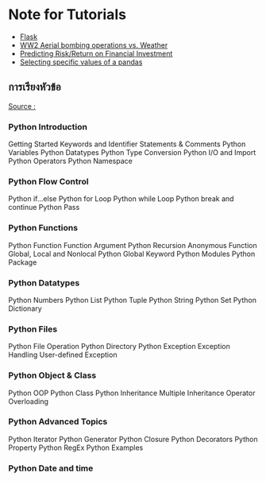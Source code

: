 Note for Tutorials 
===

- [Flask](https://www.mindphp.com/%E0%B8%9A%E0%B8%97%E0%B9%80%E0%B8%A3%E0%B8%B5%E0%B8%A2%E0%B8%99%E0%B8%AD%E0%B8%AD%E0%B8%99%E0%B9%84%E0%B8%A5%E0%B8%99%E0%B9%8C/python-framework-flask/4328-chapter-1-steps-to-writing-python-using-flask-to-render-a-form-page.html)
- [WW2 Aerial bombing operations vs. Weather](https://www.kaggle.com/gzstoyanov/ww2-aerial-bombing-operations-vs-weather)
- [Predicting Risk/Return on Financial Investment](https://www.kaggle.com/mmmarchetti/predicting-risk-return-on-financial-investment)
- [Selecting specific values of a pandas](https://www.kaggle.com/residentmario/indexing-selecting-assigning)

## การเรียงหัวข้อ 
[Source :](https://www.programiz.com/python-programming/keyword-list)
### Python Introduction
Getting Started
Keywords and Identifier
Statements & Comments
Python Variables
Python Datatypes
Python Type Conversion
Python I/O and Import
Python Operators
Python Namespace

### Python Flow Control
Python if...else
Python for Loop
Python while Loop
Python break and continue
Python Pass

### Python Functions
Python Function
Function Argument
Python Recursion
Anonymous Function
Global, Local and Nonlocal
Python Global Keyword
Python Modules
Python Package

### Python Datatypes
Python Numbers
Python List
Python Tuple
Python String
Python Set
Python Dictionary

### Python Files
Python File Operation
Python Directory
Python Exception
Exception Handling
User-defined Exception

### Python Object & Class
Python OOP
Python Class
Python Inheritance
Multiple Inheritance
Operator Overloading

### Python Advanced Topics
Python Iterator
Python Generator
Python Closure
Python Decorators
Python Property
Python RegEx
Python Examples

### Python Date and time
<!--stackedit_data:
eyJoaXN0b3J5IjpbLTIwMDM0NzQ3NCwtMjI4MzM0OTc0LC01ND
g5MjQxNzVdfQ==
-->